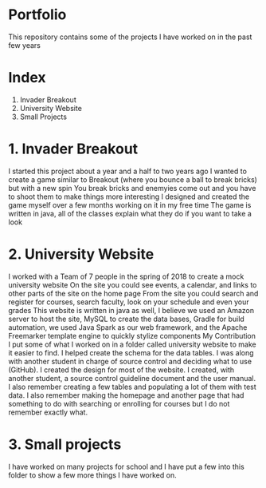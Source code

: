# Portfolio
This repository contains some of the projects I have worked on in the past few years
# Index
1. Invader Breakout
2. University Website
3. Small Projects
# 1. Invader Breakout
I started this project about a year and a half to two years ago
I wanted to create a game similar to Breakout (where you bounce a ball to break bricks) but with a new spin
You break bricks and enemyies come out and you have to shoot them to make things more interesting
I designed and created the game myself over a few months working on it in my free time
The game is written in java, all of the classes explain what they do if you want to take a look
# 2. University Website
I worked with a Team of 7 people in the spring of 2018 to create a mock university website
On the site you could see events, a calendar, and links to other parts of the site on the home page
From the site you could search and register for courses, search faculty, look on your schedule and even your grades
This website is written in java as well, I believe we used an Amazon server to host the site, MySQL to create the data bases, Gradle for build automation, we used Java Spark as our web framework, and the Apache Freemarker template engine to quickly stylize components
My Contribution
I put some of what I worked on in a folder called university website to make it easier to find.
I helped create the schema for the data tables. I was along with another student in charge of source control and deciding what to use (GitHub). I created the design for most of the website. I created, with another student, a source control guideline document and the user manual. I also remember creating a few tables and populating a lot of them with test data. I also remember making the homepage and another page that had something to do with searching or enrolling for courses but I do not remember exactly what. 
# 3. Small projects 
I have worked on many projects for school and I have put a few into this folder to show a few more things I have worked on.
